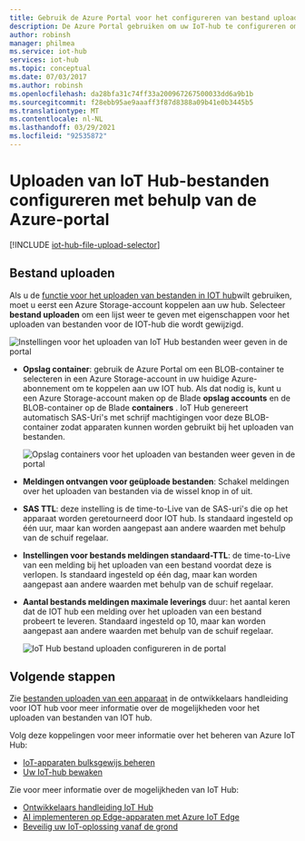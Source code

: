 ```yaml
---
title: Gebruik de Azure Portal voor het configureren van bestand uploaden | Microsoft Docs
description: De Azure Portal gebruiken om uw IoT-hub te configureren om het uploaden van bestanden vanaf verbonden apparaten mogelijk te maken. Bevat informatie over het configureren van het Azure Storage-doel account.
author: robinsh
manager: philmea
ms.service: iot-hub
services: iot-hub
ms.topic: conceptual
ms.date: 07/03/2017
ms.author: robinsh
ms.openlocfilehash: da28bfa31c74ff33a200967267500033dd6a9b1b
ms.sourcegitcommit: f28ebb95ae9aaaff3f87d8388a09b41e0b3445b5
ms.translationtype: MT
ms.contentlocale: nl-NL
ms.lasthandoff: 03/29/2021
ms.locfileid: "92535872"
---
```

# <a name="configure-iot-hub-file-uploads-using-the-azure-portal"></a>Uploaden van IoT Hub-bestanden configureren met behulp van de Azure-portal

[!INCLUDE [iot-hub-file-upload-selector](../../includes/iot-hub-file-upload-selector.md)]

## <a name="file-upload"></a>Bestand uploaden

Als u de [functie voor het uploaden van bestanden in IOT hub](iot-hub-devguide-file-upload.md)wilt gebruiken, moet u eerst een Azure Storage-account koppelen aan uw hub. Selecteer **bestand uploaden** om een lijst weer te geven met eigenschappen voor het uploaden van bestanden voor de IOT-hub die wordt gewijzigd.

![Instellingen voor het uploaden van IoT Hub bestanden weer geven in de portal](./media/iot-hub-configure-file-upload/file-upload-settings.png)

* **Opslag container**: gebruik de Azure Portal om een BLOB-container te selecteren in een Azure Storage-account in uw huidige Azure-abonnement om te koppelen aan uw IOT hub. Als dat nodig is, kunt u een Azure Storage-account maken op de Blade **opslag accounts** en de BLOB-container op de Blade **containers** . IoT Hub genereert automatisch SAS-Uri's met schrijf machtigingen voor deze BLOB-container zodat apparaten kunnen worden gebruikt bij het uploaden van bestanden.

   ![Opslag containers voor het uploaden van bestanden weer geven in de portal](./media/iot-hub-configure-file-upload/file-upload-container-selection.png)

* **Meldingen ontvangen voor geüploade bestanden**: Schakel meldingen over het uploaden van bestanden via de wissel knop in of uit.

* **SAS TTL**: deze instelling is de time-to-Live van de SAS-uri's die op het apparaat worden geretourneerd door IOT hub. Is standaard ingesteld op één uur, maar kan worden aangepast aan andere waarden met behulp van de schuif regelaar.

* **Instellingen voor bestands meldingen standaard-TTL**: de time-to-Live van een melding bij het uploaden van een bestand voordat deze is verlopen. Is standaard ingesteld op één dag, maar kan worden aangepast aan andere waarden met behulp van de schuif regelaar.

* **Aantal bestands meldingen maximale leverings** duur: het aantal keren dat de IOT hub een melding over het uploaden van een bestand probeert te leveren. Standaard ingesteld op 10, maar kan worden aangepast aan andere waarden met behulp van de schuif regelaar.

   ![IoT Hub bestand uploaden configureren in de portal](./media/iot-hub-configure-file-upload/file-upload-selected-container.png)

## <a name="next-steps"></a>Volgende stappen

Zie [bestanden uploaden van een apparaat](iot-hub-devguide-file-upload.md) in de ontwikkelaars handleiding voor IOT hub voor meer informatie over de mogelijkheden voor het uploaden van bestanden van IOT hub.

Volg deze koppelingen voor meer informatie over het beheren van Azure IoT Hub:

* [IoT-apparaten bulksgewijs beheren](iot-hub-bulk-identity-mgmt.md)
* [Uw IoT-hub bewaken](monitor-iot-hub.md)

Zie voor meer informatie over de mogelijkheden van IoT Hub:

* [Ontwikkelaars handleiding IoT Hub](iot-hub-devguide.md)
* [AI implementeren op Edge-apparaten met Azure IoT Edge](../iot-edge/quickstart-linux.md)
* [Beveilig uw IoT-oplossing vanaf de grond](../iot-fundamentals/iot-security-ground-up.md)